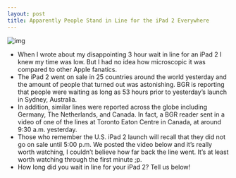```yaml
---
layout: post
title: Apparently People Stand in Line for the iPad 2 Everywhere
---
```

![img](http://media.idownloadblog.com/wp-content/uploads/2011/03/international-lines.jpg)
* When I wrote about my disappointing 3 hour wait in line for an iPad 2 I knew my time was low. But I had no idea how microscopic it was compared to other Apple fanatics.
* The iPad 2 went on sale in 25 countries around the world yesterday and the amount of people that turned out was astonishing. BGR is reporting that people were waiting as long as 53 hours prior to yesterday’s launch in Sydney, Australia.
* In addition, similar lines were reported across the globe including Germany, The Netherlands, and Canada. In fact, a BGR reader sent in a video of one of the lines at Toronto Eaton Centre in Canada, at around 9:30 a.m. yesterday.
* Those who remember the U.S. iPad 2 launch will recall that they did not go on sale until 5:00 p.m. We posted the video below and it’s really worth watching, I couldn’t believe how far back the line went. It’s at least worth watching through the first minute ;p.
* How long did you wait in line for your iPad 2? Tell us below!

